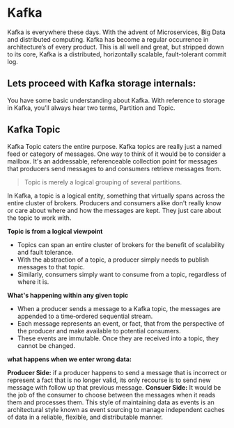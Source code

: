# Kafka
Kafka is everywhere these days. With the advent of Microservices, Big Data and distributed computing. Kafka has become a regular occurrence in architecture’s of every product. This is all well and great, but stripped down to its core, Kafka is a distributed, horizontally scalable, fault-tolerant commit log.

## Lets proceed with Kafka storage internals:
You have some basic understanding about Kafka. With reference to storage in Kafka, you’ll always hear two terms, Partition and Topic.

 ## Kafka Topic
 Kafka Topic caters the entire purpose. Kafka topics are really just a named feed or category of messages. One way to think of it would be to consider a mailbox. It's an addressable, referenceable collection point for messages that producers send messages to and consumers retrieve messages from. 

> Topic is merely a logical grouping of several partitions.

In Kafka, a topic is a logical entity, something that virtually spans across the entire cluster of brokers. Producers and consumers alike don't really know or care about where and how the messages are kept. They just care about the topic to work with.

 **Topic is from a logical viewpoint**

 - Topics can span an entire cluster of brokers for the benefit of
   scalability and fault tolerance.
 - With the abstraction of a topic, a producer simply needs to publish
   messages to that topic.
 - Similarly, consumers simply want to consume from a topic, regardless
   of where it is.

**What's happening within any given topic**

 - When a producer sends a message to a Kafka topic, the messages are appended to a time‑ordered sequential stream.
 - Each message represents an event, or fact, that from the perspective of the producer and make available to potential consumers.
 - These events are immutable. Once they are received into a topic, they cannot be changed.

**what happens when we enter wrong data:**

**Producer Side:** if a producer happens to send a message that is incorrect or represent a fact that is no longer valid, its only recourse is to send new message with follow up that previous message.
**Consuer Side:** It would be the job of the consumer to choose between the messages when it reads them and processes them. This style of maintaining data as events is an architectural style known as event sourcing to manage independent caches of data in a reliable, flexible, and distributable manner. 

	 
	 

<!--stackedit_data:
eyJoaXN0b3J5IjpbLTY1NzkyODI0NSwxMTg1NTc3MDcwLC0yMD
U0NDg2NjgxLC00NzA0NTI2MDgsNjUwODk4MTgsLTIwODg3NDY2
MTIsLTIwODg3NDY2MTIsLTExNzE5Mjg0NSw5MzMzMDk3ODcsMT
IxODQ3NjUwOSwtMTczODQxNDAzLC04ODEwNDI1NjEsLTIwMTQz
MjI4MzUsLTM3MzMyNzU0NywyMzY5MTg0NDUsLTg1MTA4MDg1NS
wtMTk3NTY4MTUzNCwtMjAzNTgyMDM0NiwtNDUzODQ2MjY0LC0x
ODA4MzMxMTk0XX0=
-->